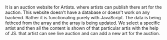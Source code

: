 It is an auction website for Artists. where artists can publish there art for the auction. This website doesn't have a database or doesn't work on any backend. Rather it is functionaling purely with JavaScript. The data is being fethced from the array and the array is being updated. We select a specific artist and then all the content is shown of that particular artis with the help of JS. that artist can see live auction and can add a new art for the auction.
